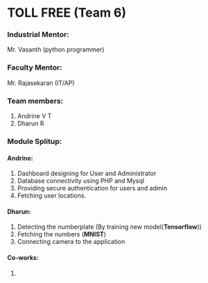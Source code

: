# TOLL FREE (Team 6)

### Industrial Mentor:
  Mr. Vasanth (python programmer)

### Faculty Mentor:
  Mr. Rajasekaran (IT/AP)
  
### Team members:
 1. Andrine V T
 2. Dharun R
  
### Module Splitup:
#### Andrine:
1. Dashboard designing for User and Administrator
2. Database connectivity using PHP and Mysql
3. Providing secure authentication for users and admin
4. Fetching user locations.

#### Dharun:
1. Detecting the numberplate (By training new model(**Tensorflow**))
2. Fetching the numbers (**MNIST**)
3. Connecting camera to the application

#### Co-works:
1. 

